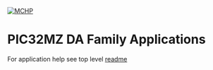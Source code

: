 [![MCHP](https://www.microchip.com/ResourcePackages/Microchip/assets/dist/images/logo.png)](https://www.microchip.com)

# PIC32MZ DA Family Applications

For application help see top level [readme](../readme.md)




